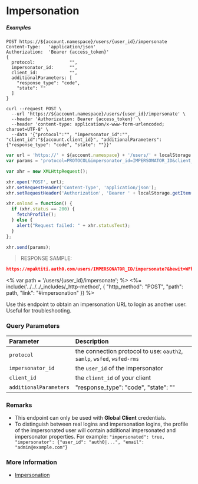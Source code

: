# Impersonation

<h5 class="code-snippet-title">Examples</h5>

```http
POST https://${account.namespace}/users/{user_id}/impersonate
Content-Type:   'application/json'
Authorization:  'Bearer {access_token}'
{
  protocol:             "",
  impersonator_id:      "",
  client_id:            "",
  additionalParameters: [
    "response_type": "code",
    "state": ""
  ]
}
```

```shell
curl --request POST \
  --url 'https://${account.namespace}/users/{user_id}/impersonate' \
  --header 'Authorization: Bearer {access_token}' \
  --header 'content-type: application/x-www-form-urlencoded; charset=UTF-8' \
  --data '{"protocol":"", "impersonator_id":"", "client_id":"${account.client_id}", "additionalParameters": {"response_type": "code", "state": ""}}'
```

```javascript
var url = 'https://' + ${account.namespace} + '/users/' + localStorage.getItem('user_id') + '/impersonate';
var params = 'protocol=PROTOCOL&impersonator_id=IMPERSONATOR_ID&client_id=CLIENT_ID';

var xhr = new XMLHttpRequest();

xhr.open('POST', url);
xhr.setRequestHeader('Content-Type', 'application/json');
xhr.setRequestHeader('Authorization', 'Bearer ' + localStorage.getItem('access_token'));

xhr.onload = function() {
  if (xhr.status == 200) {
    fetchProfile();
  } else {
    alert("Request failed: " + xhr.statusText);
  }
};

xhr.send(params);
```

> RESPONSE SAMPLE:

```json
https://mpaktiti.auth0.com/users/IMPERSONATOR_ID/impersonate?&bewit=WFh0MUtm...
```

<% var path = '/users/{user_id}/impersonate'; %>
<%=
include('../../../_includes/_http-method', {
  "http_method": "POST",
  "path": path,
  "link": "#impersonation"
}) %>

Use this endpoint to obtain an impersonation URL to login as another user. Useful for troubleshooting.


### Query Parameters

| Parameter        | Description |
|:-----------------|:------------|
| `protocol`       | the connection protocol to use: `oauth2`, `samlp`, `wsfed`, `wsfed-rms` |
| `impersonator_id`| the `user_id` of the impersonator |
| `client_id` | the  `client_id` of your client |
| `additionalParameters` | "response_type": "code", "state": "" |


### Remarks

- This endpoint can only be used with **Global Client** credentials.
- To distinguish between real logins and impersonation logins, the profile of the impersonated user will contain additional impersonated and impersonator properties. For example:
`"impersonated": true, "impersonator": {"user_id": "auth0|...", "email": "admin@example.com"}`


### More Information

- [Impersonation](/user-profile/user-impersonation)
